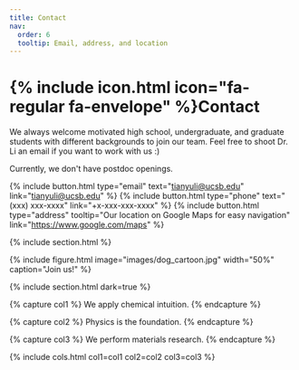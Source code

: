 ```yaml
---
title: Contact
nav:
  order: 6
  tooltip: Email, address, and location
---
```


# {% include icon.html icon="fa-regular fa-envelope" %}Contact

We always welcome motivated high school, undergraduate, and graduate students with different backgrounds to join our team. Feel free to shoot Dr. Li an email if you want to work with us :)

Currently, we don't have postdoc openings. 

{%
  include button.html
  type="email"
  text="tianyuli@ucsb.edu"
  link="tianyuli@ucsb.edu"
%}
{%
  include button.html
  type="phone"
  text="(xxx) xxx-xxxx"
  link="+x-xxx-xxx-xxxx"
%}
{%
  include button.html
  type="address"
  tooltip="Our location on Google Maps for easy navigation"
  link="https://www.google.com/maps"
%}


{% include section.html %}

{%
  include figure.html
  image="images/dog_cartoon.jpg"
  width="50%"
  caption="Join us!"
%}




{% include section.html dark=true %}

{% capture col1 %}
We apply chemical intuition.
{% endcapture %}

{% capture col2 %}
Physics is the foundation.
{% endcapture %}

{% capture col3 %}
We perform materials research.
{% endcapture %}

{% include cols.html col1=col1 col2=col2 col3=col3 %}
